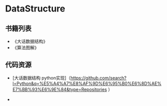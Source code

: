 # DataStructure

## 书籍列表

* 《大话数据结构》
* 《算法图解》



## 代码资源

- [大话数据结构 python实现]（https://github.com/search?l=Python&q=%E5%A4%A7%E8%AF%9D%E6%95%B0%E6%8D%AE%E7%BB%93%E6%9E%84&type=Repositories ）

- [北大数据结构与算法]: http://gis4g.pku.edu.cn/course/pythonds/	"北大数据结构算法"

  

  



